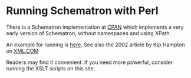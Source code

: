 # Running Schematron with Perl #

There is a Schematron implementation at [CPAN](http://search.cpan.org/~khampton/XML-Schematron-1.07/lib/XML/Schematron/XPath.pm) which implements a very early version of Schematron, without namespaces and using XPath.

An example for running is [here](http://cpansearch.perl.org/src/KHAMPTON/XML-Schematron-1.07/lib/XML/Schematron.pm).  See also the 2002 article by Kip Hampton on [XML.COM](http://www.xml.com/pub/a/2002/01/23/perl-schematron.html?page=2)

Readers may find it convenient. If you need more powerful, consider running the XSLT scripts on this site.